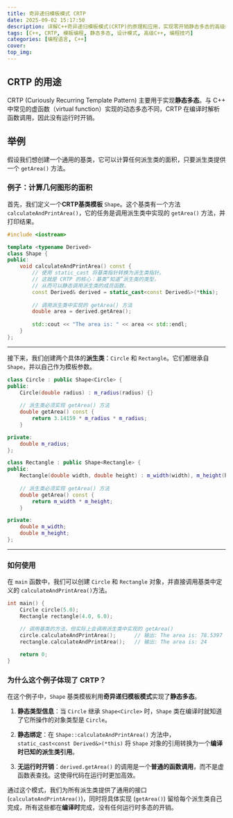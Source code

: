 ```yaml
---
title: 奇异递归模板模式 CRTP
date: 2025-09-02 15:17:50
description: 详解C++奇异递归模板模式(CRTP)的原理和应用，实现零开销静态多态的高级编程技巧
tags: [C++, CRTP, 模板编程, 静态多态, 设计模式, 高级C++, 编程技巧]
categories: [编程语言, C++]
cover: 
top_img: 
---
```


## CRTP 的用途
CRTP (Curiously Recurring Template Pattern) 主要用于实现**静态多态**。与 C++ 中常见的虚函数（virtual function）实现的动态多态不同，CRTP 在编译时解析函数调用，因此没有运行时开销。
## 举例
假设我们想创建一个通用的基类，它可以计算任何派生类的面积，只要派生类提供一个 `getArea()` 方法。

### 例子：计算几何图形的面积

首先，我们定义一个**CRTP基类模板** `Shape`。这个基类有一个方法 `calculateAndPrintArea()`，它的任务是调用派生类中实现的 `getArea()` 方法，并打印结果。

```c++
#include <iostream>

template <typename Derived>
class Shape {
public:
    void calculateAndPrintArea() const {
        // 使用 static_cast 将基类指针转换为派生类指针。
        // 这就是 CRTP 的核心：基类“知道”派生类的类型，
        // 从而可以静态调用派生类的成员函数。
        const Derived& derived = static_cast<const Derived&>(*this);
        
        // 调用派生类中实现的 getArea() 方法
        double area = derived.getArea();
        
        std::cout << "The area is: " << area << std::endl;
    }
};
```

---

接下来，我们创建两个具体的**派生类**：`Circle` 和 `Rectangle`。它们都继承自 `Shape`，并以自己作为模板参数。

```c++
class Circle : public Shape<Circle> {
public:
    Circle(double radius) : m_radius(radius) {}
    
    // 派生类必须实现 getArea() 方法
    double getArea() const {
        return 3.14159 * m_radius * m_radius;
    }

private:
    double m_radius;
};

class Rectangle : public Shape<Rectangle> {
public:
    Rectangle(double width, double height) : m_width(width), m_height(height) {}
    
    // 派生类必须实现 getArea() 方法
    double getArea() const {
        return m_width * m_height;
    }

private:
    double m_width;
    double m_height;
};
```

---

### 如何使用

在 `main` 函数中，我们可以创建 `Circle` 和 `Rectangle` 对象，并直接调用基类中定义的 `calculateAndPrintArea()`方法。

```c++
int main() {
    Circle circle(5.0);
    Rectangle rectangle(4.0, 6.0);

    // 调用基类的方法，但实际上会调用派生类中实现的 getArea()
    circle.calculateAndPrintArea();      // 输出: The area is: 78.5397
    rectangle.calculateAndPrintArea();   // 输出: The area is: 24
    
    return 0;
}
```

### 为什么这个例子体现了 CRTP？

在这个例子中，`Shape` 基类模板利用**奇异递归模板模式**实现了**静态多态**。

1. **静态类型信息**：当 `Circle` 继承 `Shape<Circle>` 时，`Shape` 类在编译时就知道了它所操作的对象类型是 `Circle`。
   
2. **静态绑定**：在 `Shape::calculateAndPrintArea()` 方法中，`static_cast<const Derived&>(*this)` 将 `Shape` 对象的引用转换为一个**编译时已知的派生类引用**。
   
3. **无运行时开销**：`derived.getArea()` 的调用是一个**普通的函数调用**，而不是虚函数表查找。这使得代码在运行时更加高效。
   

通过这个模式，我们为所有派生类提供了通用的接口 (`calculateAndPrintArea()`)，同时将具体实现 (`getArea()`) 留给每个派生类自己完成，所有这些都在**编译时**完成，没有任何运行时多态的开销。

